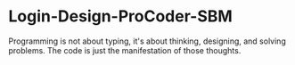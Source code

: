 # Login-Design-ProCoder-SBM
Programming is not about typing, it's about thinking, designing, and solving problems. The code is just the manifestation of those thoughts.
